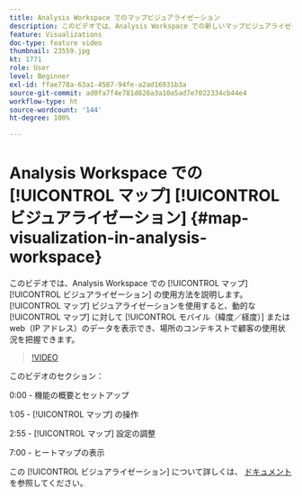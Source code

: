 ```yaml
---
title: Analysis Workspace でのマップビジュアライゼーション
description: このビデオでは、Analysis Workspace での新しいマップビジュアライゼーションの使用方法を説明します。マップビジュアライゼーションを使用すると、動的なマップに対してモバイル（緯度／経度）または web（IP アドレス）のデータを表示でき、場所のコンテキストで顧客の使用状況を把握できます。
feature: Visualizations
doc-type: feature video
thumbnail: 23559.jpg
kt: 1771
role: User
level: Beginner
exl-id: ffae778a-63a1-4587-94fe-a2ad16931b3a
source-git-commit: ad0fa7f4e781d826a3a10a5ad7e7022334cb44e4
workflow-type: ht
source-wordcount: '144'
ht-degree: 100%

---
```


# Analysis Workspace での [!UICONTROL マップ] [!UICONTROL ビジュアライゼーション] {#map-visualization-in-analysis-workspace}

このビデオでは、Analysis Workspace での [!UICONTROL マップ] [!UICONTROL ビジュアライゼーション] の使用方法を説明します。[!UICONTROL マップ] ビジュアライゼーションを使用すると、動的な [!UICONTROL マップ] に対して [!UICONTROL モバイル（緯度／経度）] または web（IP アドレス）のデータを表示でき、場所のコンテキストで顧客の使用状況を把握できます。

>[!VIDEO](https://video.tv.adobe.com/v/23559/?quality=12)

このビデオのセクション：

0:00 - 機能の概要とセットアップ

1:05 - [!UICONTROL マップ] の操作

2:55 - [!UICONTROL マップ] 設定の調整

7:00 - ヒートマップの表示

この [!UICONTROL ビジュアライゼーション] について詳しくは、 [ドキュメント](https://experienceleague.adobe.com/docs/analytics/analyze/analysis-workspace/visualizations/map-visualization.html?lang=ja) を参照してください。
